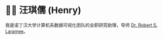 # 👨‍🎓 汪琪儒 (Henry)

我是诺丁汉大学计算机系数据可视化团队的全职研究助理，导师 [Dr. Robert S. Laramee](http://www.cs.nott.ac.uk/~pszrsl/)。
